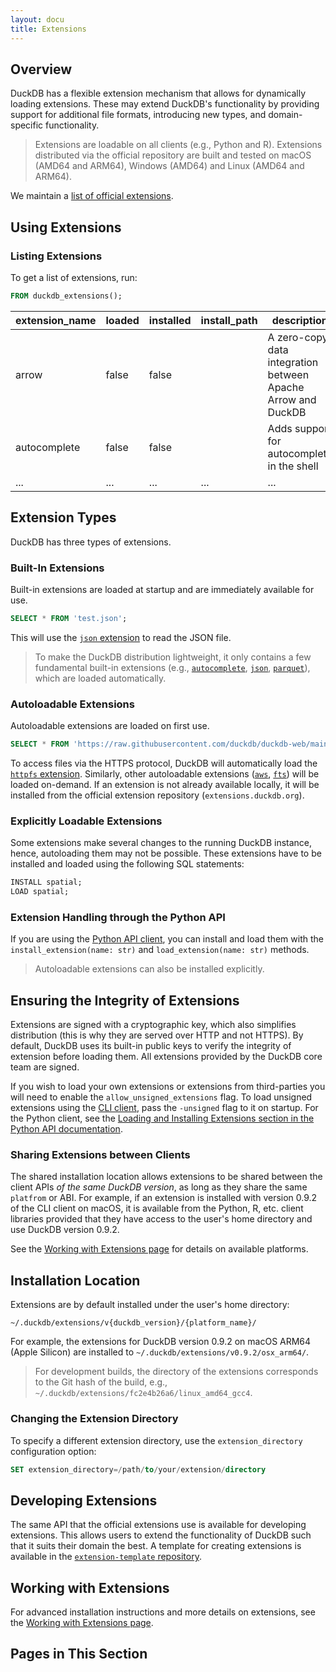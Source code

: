```yaml
---
layout: docu
title: Extensions
---
```


## Overview

DuckDB has a flexible extension mechanism that allows for dynamically loading extensions.
These may extend DuckDB's functionality by providing support for additional file formats, introducing new types, and domain-specific functionality.

> Extensions are loadable on all clients (e.g., Python and R).
> Extensions distributed via the official repository are built and tested on macOS (AMD64 and ARM64), Windows (AMD64) and Linux (AMD64 and ARM64).

We maintain a [list of official extensions](official_extensions).

## Using Extensions

### Listing Extensions

To get a list of extensions, run:

```sql
FROM duckdb_extensions();
```

|  extension_name  | loaded | installed | install_path |                                    description                                     |      aliases      |
|------------------|--------|-----------|--------------|------------------------------------------------------------------------------------|-------------------|
| arrow            | false  | false     |              | A zero-copy data integration between Apache Arrow and DuckDB                       | []                |
| autocomplete     | false  | false     |              | Adds support for autocomplete in the shell                                         | []                |
| ... | ... | ... | ... | ... | ... |

## Extension Types

DuckDB has three types of extensions.

### Built-In Extensions

Built-in extensions are loaded at startup and are immediately available for use.

```sql
SELECT * FROM 'test.json';
```

This will use the [`json` extension](json) to read the JSON file.

> To make the DuckDB distribution lightweight, it only contains a few fundamental built-in extensions (e.g., [`autocomplete`](autocomplete), [`json`](json), [`parquet`](parquet)), which are loaded automatically.

### Autoloadable Extensions

Autoloadable extensions are loaded on first use.

```sql
SELECT * FROM 'https://raw.githubusercontent.com/duckdb/duckdb-web/main/data/weather.csv';
```

To access files via the HTTPS protocol, DuckDB will automatically load the [`httpfs` extension](../extensions/httpfs).
Similarly, other autoloadable extensions ([`aws`](aws), [`fts`](full_text_search)) will be loaded on-demand.
If an extension is not already available locally, it will be installed from the official extension repository (`extensions.duckdb.org`).

### Explicitly Loadable Extensions

Some extensions make several changes to the running DuckDB instance, hence, autoloading them may not be possible.
These extensions have to be installed and loaded using the following SQL statements:

```sql
INSTALL spatial;
LOAD spatial;
```

### Extension Handling through the Python API

If you are using the [Python API client](../api/python/overview), you can install and load them with the `install_extension(name: str)` and `load_extension(name: str)` methods.

> Autoloadable extensions can also be installed explicitly.

## Ensuring the Integrity of Extensions

Extensions are signed with a cryptographic key, which also simplifies distribution (this is why they are served over HTTP and not HTTPS).
By default, DuckDB uses its built-in public keys to verify the integrity of extension before loading them.
All extensions provided by the DuckDB core team are signed.

If you wish to load your own extensions or extensions from third-parties you will need to enable the `allow_unsigned_extensions` flag.
To load unsigned extensions using the [CLI client](../api/cli), pass the `-unsigned` flag to it on startup.
For the Python client, see the [Loading and Installing Extensions section in the Python API documentation](../api/python/overview#loading-and-installing-extensions).

### Sharing Extensions between Clients

The shared installation location allows extensions to be shared between the client APIs _of the same DuckDB version_, as long as they share the same `platfrom` or ABI. For example, if an extension is installed with version 0.9.2 of the CLI client on macOS, it is available from the Python, R, etc. client libraries provided that they have access to the user's home directory and use DuckDB version 0.9.2.

See the [Working with Extensions page](https://duckdb.org/docs/extensions/working_with_extensions#platforms) for details on available platforms.

## Installation Location

Extensions are by default installed under the user's home directory:

```text
~/.duckdb/extensions/v{duckdb_version}/{platform_name}/
```

For example, the extensions for DuckDB version 0.9.2 on macOS ARM64 (Apple Silicon) are installed to `~/.duckdb/extensions/v0.9.2/osx_arm64/`.

> For development builds, the directory of the extensions corresponds to the Git hash of the build, e.g., `~/.duckdb/extensions/fc2e4b26a6/linux_amd64_gcc4`.

### Changing the Extension Directory

To specify a different extension directory, use the `extension_directory` configuration option:

```sql
SET extension_directory=/path/to/your/extension/directory
```

## Developing Extensions

The same API that the official extensions use is available for developing extensions. This allows users to extend the functionality of DuckDB such that it suits their domain the best.
A template for creating extensions is available in the [`extension-template` repository](https://github.com/duckdb/extension-template/).

## Working with Extensions

For advanced installation instructions and more details on extensions, see the [Working with Extensions page](working_with_extensions).

## Pages in This Section
